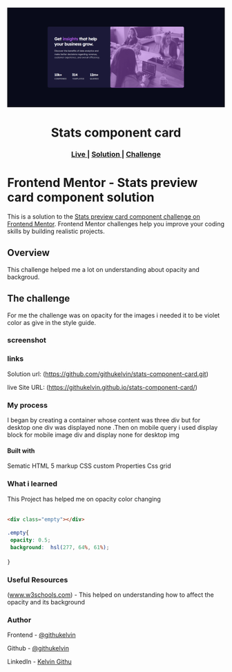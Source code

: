 <img src="https://github.com/githukelvin/stats-component-card/blob/main/projec.png"></img>


<h1 align="center">Stats component card </h1>

<div align="center">
  <h3>
    <a href="https://catherineisonline.github.io/sunnyside-agency-landing-page-frontendmentor/" color="white">
      Live
    </a>
    <span> | </span>
    <a href="https://githukelvin.github.io/stats-component-card/">
      Solution
    </a>
   <span> | </span>
    <a href="https://www.frontendmentor.io/challenges/stats-preview-card-component-8JqbgoU62/hub/stats-preview-card-component-SyftilWI5">
      Challenge
    </a>
  </h3>
</div>


# Frontend Mentor - Stats preview card component solution


This is a solution to the [Stats preview card component challenge on Frontend Mentor](https://www.frontendmentor.io/challenges/stats-preview-card-component-8JqbgoU62). Frontend Mentor challenges help you improve your coding skills by building realistic projects. 

## Overview

This challenge helped me a lot on understanding about opacity and  backgroud.

## The challenge

For me the challenge was on opacity for  the images i needed it to be  violet color as give in the style guide.

### screenshot

[](projec.png)

### links
  Solution url:  (https://github.com/githukelvin/stats-component-card.git)

  live Site URL: (https://githukelvin.github.io/stats-component-card/)

  ### My process 

  I began by creating a container whose  content was  three div but for desktop one div  was  displayed none .Then on mobile query i used display block for mobile image div and  display none for desktop img 

  #### Built with

  Sematic HTML 5 markup
  CSS custom Properties
  Css grid


  ### What i learned 
   This  Project has helped me on opacity color changing
   ```html

   <div class="empty"></div>

   ```
   ```css
   .empty{
   	opacity: 0.5;
   	background:  hsl(277, 64%, 61%);

   }
   ```

   ### Useful Resources

   (www.w3schools.com)  - This helped on understanding  how to affect  the opacity and its background

   ### Author

   Frontend - [@githukelvin](https://www.frontendmentor.io/profile/githukelvin)

   Github - [@githukelvin](https://github.com/githukelvin)

   LinkedIn - [Kelvin Githu](https://www.linkedin.com/in/kelvin-githu-949902209/)